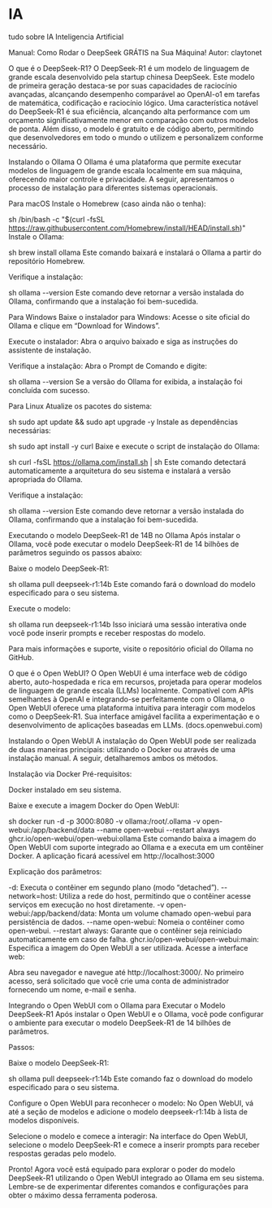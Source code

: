 # IA
tudo sobre IA Inteligencia Artificial

Manual: Como Rodar o DeepSeek GRÁTIS na Sua Máquina!
Autor: claytonet

O que é o DeepSeek-R1?
O DeepSeek-R1 é um modelo de linguagem de grande escala desenvolvido pela startup chinesa DeepSeek. Este modelo de primeira geração destaca-se por suas capacidades de raciocínio avançadas, alcançando desempenho comparável ao OpenAI-o1 em tarefas de matemática, codificação e raciocínio lógico. Uma característica notável do DeepSeek-R1 é sua eficiência, alcançando alta performance com um orçamento significativamente menor em comparação com outros modelos de ponta. Além disso, o modelo é gratuito e de código aberto, permitindo que desenvolvedores em todo o mundo o utilizem e personalizem conforme necessário.

Instalando o Ollama
O Ollama é uma plataforma que permite executar modelos de linguagem de grande escala localmente em sua máquina, oferecendo maior controle e privacidade. A seguir, apresentamos o processo de instalação para diferentes sistemas operacionais.

Para macOS
Instale o Homebrew (caso ainda não o tenha):

sh
/bin/bash -c "$(curl -fsSL https://raw.githubusercontent.com/Homebrew/install/HEAD/install.sh)"
Instale o Ollama:

sh
brew install ollama
Este comando baixará e instalará o Ollama a partir do repositório Homebrew.

Verifique a instalação:

sh
ollama --version
Este comando deve retornar a versão instalada do Ollama, confirmando que a instalação foi bem-sucedida.

Para Windows
Baixe o instalador para Windows:
Acesse o site oficial do Ollama e clique em “Download for Windows”.

Execute o instalador:
Abra o arquivo baixado e siga as instruções do assistente de instalação.

Verifique a instalação:
Abra o Prompt de Comando e digite:

sh
ollama --version
Se a versão do Ollama for exibida, a instalação foi concluída com sucesso.

Para Linux
Atualize os pacotes do sistema:

sh
sudo apt update && sudo apt upgrade -y
Instale as dependências necessárias:

sh
sudo apt install -y curl
Baixe e execute o script de instalação do Ollama:

sh
curl -fsSL https://ollama.com/install.sh | sh
Este comando detectará automaticamente a arquitetura do seu sistema e instalará a versão apropriada do Ollama.

Verifique a instalação:

sh
ollama --version
Este comando deve retornar a versão instalada do Ollama, confirmando que a instalação foi bem-sucedida.

Executando o modelo DeepSeek-R1 de 14B no Ollama
Após instalar o Ollama, você pode executar o modelo DeepSeek-R1 de 14 bilhões de parâmetros seguindo os passos abaixo:

Baixe o modelo DeepSeek-R1:

sh
ollama pull deepseek-r1:14b
Este comando fará o download do modelo especificado para o seu sistema.

Execute o modelo:

sh
ollama run deepseek-r1:14b
Isso iniciará uma sessão interativa onde você pode inserir prompts e receber respostas do modelo.

Para mais informações e suporte, visite o repositório oficial do Ollama no GitHub.

O que é o Open WebUI?
O Open WebUI é uma interface web de código aberto, auto-hospedada e rica em recursos, projetada para operar modelos de linguagem de grande escala (LLMs) localmente. Compatível com APIs semelhantes à OpenAI e integrando-se perfeitamente com o Ollama, o Open WebUI oferece uma plataforma intuitiva para interagir com modelos como o DeepSeek-R1. Sua interface amigável facilita a experimentação e o desenvolvimento de aplicações baseadas em LLMs. (docs.openwebui.com)

Instalando o Open WebUI
A instalação do Open WebUI pode ser realizada de duas maneiras principais: utilizando o Docker ou através de uma instalação manual. A seguir, detalharemos ambos os métodos.

Instalação via Docker
Pré-requisitos:

Docker instalado em seu sistema.

Baixe e execute a imagem Docker do Open WebUI:

sh
docker run -d -p 3000:8080 -v ollama:/root/.ollama -v open-webui:/app/backend/data --name open-webui --restart always ghcr.io/open-webui/open-webui:ollama
Este comando baixa a imagem do Open WebUI com suporte integrado ao Ollama e a executa em um contêiner Docker. A aplicação ficará acessível em http://localhost:3000

Explicação dos parâmetros:

-d: Executa o contêiner em segundo plano (modo “detached”).
--network=host: Utiliza a rede do host, permitindo que o contêiner acesse serviços em execução no host diretamente.
-v open-webui:/app/backend/data: Monta um volume chamado open-webui para persistência de dados.
--name open-webui: Nomeia o contêiner como open-webui.
--restart always: Garante que o contêiner seja reiniciado automaticamente em caso de falha.
ghcr.io/open-webui/open-webui:main: Especifica a imagem do Open WebUI a ser utilizada.
Acesse a interface web:

Abra seu navegador e navegue até http://localhost:3000/. No primeiro acesso, será solicitado que você crie uma conta de administrador fornecendo um nome, e-mail e senha.

Integrando o Open WebUI com o Ollama para Executar o Modelo DeepSeek-R1
Após instalar o Open WebUI e o Ollama, você pode configurar o ambiente para executar o modelo DeepSeek-R1 de 14 bilhões de parâmetros.

Passos:

Baixe o modelo DeepSeek-R1:

sh
ollama pull deepseek-r1:14b
Este comando faz o download do modelo especificado para o seu sistema.

Configure o Open WebUI para reconhecer o modelo:
No Open WebUI, vá até a seção de modelos e adicione o modelo deepseek-r1:14b à lista de modelos disponíveis.

Selecione o modelo e comece a interagir:
Na interface do Open WebUI, selecione o modelo DeepSeek-R1 e comece a inserir prompts para receber respostas geradas pelo modelo.

Pronto! Agora você está equipado para explorar o poder do modelo DeepSeek-R1 utilizando o Open WebUI integrado ao Ollama em seu sistema. Lembre-se de experimentar diferentes comandos e configurações para obter o máximo dessa ferramenta poderosa.
